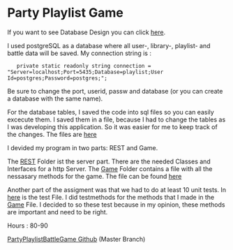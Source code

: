 # Party Playlist Game

 If you want to see Database Design you can click [here](DB_Schema.png). 

 I used postgreSQL as a database where all user-, library-, playlist- and battle data will be saved.
 My connection string is :

``   
private static readonly string connection =
"Server=localhost;Port=5435;Database=playlist;User Id=postgres;Password=postgres;";
``

Be sure to change the port, userid, passw and database (or you can create a database with the same name).  

For the database tables, I saved the code into sql files so you can easily excecute them. I saved them in a file, because I had to change the tables as I was developing this application. So it was easier for me to keep track of the changes. 
The files are [here](PlaylistGame/Datenbank/)


I devided my program in two parts: REST and Game. 

The [REST](PlaylistGame/REST/Interfaces/) Folder ist the server part. There are the needed Classes and Interfaces for a http Server. 
The [Game](PlaylistGame/Game/) Folder contains a file with all the nessasary methods for the game. The file can be found [here](PlaylistGame/Game/Game.cs)

Another part of the assigment was that we had to do at least 10 unit tests. In [here](Test/PlaylistNUnitTests.cs) is the test File. I did testmethods for the methods that I made in the [Game](PlaylistGame/Game/Game.cs) File. 
I decided to so these test because in my opinion, these methods are important and need to be right.

Hours : 80-90

[PartyPlaylistBattleGame Github](https://github.com/erisasala7/PPG.git) (Master Branch)

